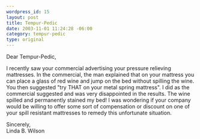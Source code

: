 ```yaml
--- 
wordpress_id: 15
layout: post
title: Tempur-Pedic
date: 2003-11-01 11:24:28 -06:00
category: tempur-pedic
type: original
---
```

Dear Tempur-Pedic,

I recently saw your commercial advertising your pressure relieving mattresses. In the commercial, the man explained that on your mattress you can place a glass of red wine and jump on the bed without spilling the wine. You then suggested "try THAT on your metal spring mattress". I did as the commercial suggested and was very disappointed in the results. The wine spilled and permanently stained my bed! I was wondering if your company would be willing to offer some sort of compensation or discount on one of your spill resistant mattresses to remedy this unfortunate situation.

Sincerely,    
Linda B. Wilson
